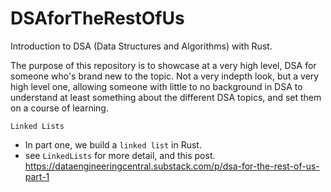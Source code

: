 # DSAforTheRestOfUs
Introduction to DSA (Data Structures and Algorithms) with Rust.

The purpose of this repository is to showcase at a very high level, DSA for someone who's brand
new to the topic. Not a very indepth look, but a very high level one, allowing someone
with little to no background in DSA to understand at least something about the different
DSA topics, and set them on a course of learning.

`Linked Lists`
- In part one, we build a `linked list` in Rust.
- see `LinkedLists` for more detail, and this post. https://dataengineeringcentral.substack.com/p/dsa-for-the-rest-of-us-part-1
